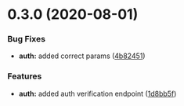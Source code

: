 # 0.3.0 (2020-08-01)


### Bug Fixes

* **auth:** added correct params ([4b82451](https://github.com/justin-elias/api-bckstudio/commit/4b824516586f63dfa729357de053db75c5032b4a))


### Features

* **auth:** added auth verification endpoint ([1d8bb5f](https://github.com/justin-elias/api-bckstudio/commit/1d8bb5f5e8fe850f53e144fced3f6b4cacea4d49))



